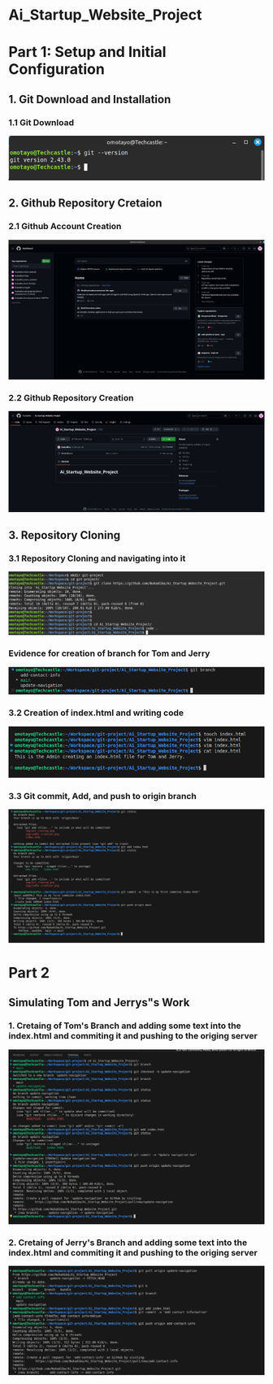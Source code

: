 # Ai_Startup_Website_Project

# Part 1: Setup and Initial Configuration 

## 1. Git Download and Installation 

### 1.1 Git Download 
![](./img/Git.png)


## 2. Github Repository Cretaion 

### 2.1 Github Account Creation 

![](./img/GitHub_Account.png)

### 2.2 Github Repository Creation 

![](./img/repo_creation.png)

## 3. Repository Cloning 

### 3.1 Repository Cloning and navigating into it

![](./img/Git_cloning.png)
### Evidence for creation of branch for Tom and Jerry 
![](./img/repo_cloning_evidence.png)

### 3.2 Creation of index.html and writing code

![](./img/index%20creation.png)

### 3.3 Git commit, Add, and push to origin branch 

![](./img/git_commit_add_push.png)

# Part 2

## Simulating Tom and Jerrys"s Work 


### 1. Cretaing of Tom's Branch and adding some text into the index.html and commiting it and pushing to the origing server 

![](./img/part2_Tom.png)


### 2. Cretaing of Jerry's Branch and adding some text into the index.html and commiting it and pushing to the origing server 

![](./img/jerry_part2.png)